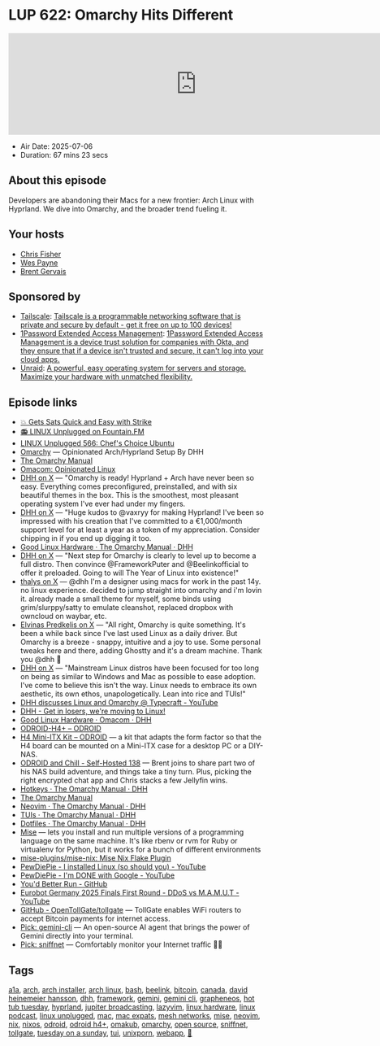 # LUP 622: Omarchy Hits Different

<iframe src="https://player.fireside.fm/v2/RUkczH-V+MO0_FXhO?theme=dark" width="740" height="200" frameborder="0" scrolling="no"></iframe>

* Air Date: 2025-07-06
* Duration: 67 mins 23 secs

## About this episode

Developers are abandoning their Macs for a new frontier: Arch Linux with Hyprland. We dive into Omarchy, and the broader trend fueling it.

## Your hosts
* [Chris Fisher](https://linuxunplugged.com/hosts/chrislas)
* [Wes Payne](https://linuxunplugged.com/hosts/wes)
* [Brent Gervais](https://linuxunplugged.com/hosts/brent)

## Sponsored by

  * [Tailscale](https://tailscale.com/linuxunplugged): [Tailscale is a programmable networking software that is private and secure by default - get it free on up to 100 devices!](https://tailscale.com/linuxunplugged)
  * [1Password Extended Access Management](https://1password.com/unplugged): [1Password Extended Access Management is a device trust solution for companies with Okta, and they ensure that if a device isn't trusted and secure, it can't log into your cloud apps.](https://1password.com/unplugged)
  * [Unraid](https://unraid.net/unplugged): [A powerful, easy operating system for servers and storage. Maximize your hardware with unmatched flexibility.](https://unraid.net/unplugged)



## Episode links

  * [💥 Gets Sats Quick and Easy with Strike](https://strike.me/ "💥 Gets Sats Quick and Easy with Strike")
  * [📻 LINUX Unplugged on Fountain.FM](https://www.fountain.fm/show/dWiuBeqpDSM86AwXRXov "📻 LINUX Unplugged  on Fountain.FM")
  * [LINUX Unplugged 566: Chef's Choice Ubuntu](https://linuxunplugged.com/566 "LINUX Unplugged 566: Chef's Choice Ubuntu")
  * [Omarchy](https://omarchy.org/ "Omarchy") — Opinionated Arch/Hyprland Setup By DHH
  * [The Omarchy Manual](https://manuals.omamix.org/2/the-omarchy-manual "The Omarchy Manual")
  * [Omacom: Opinionated Linux](https://omacom.io/ "Omacom: Opinionated Linux")
  * [DHH on X](https://x.com/dhh/status/1938369883617861849?t=E9EIlRX-vHxbQ8g23lQU3A "DHH on X") — "Omarchy is ready! Hyprland + Arch have never been so easy. Everything comes preconfigured, preinstalled, and with six beautiful themes in the box. This is the smoothest, most pleasant operating system I've ever had under my fingers.
  * [DHH on X](https://x.com/dhh/status/1938370548725387584 "DHH on X") — "Huge kudos to @vaxryy for making Hyprland! I've been so impressed with his creation that I've committed to a €1,000/month support level for at least a year as a token of my appreciation. Consider chipping in if you end up digging it too.
  * [Good Linux Hardware · The Omarchy Manual · DHH](https://manuals.omamix.org/2/the-omarchy-manual/70/good-linux-hardware "Good Linux Hardware · The Omarchy Manual · DHH")
  * [DHH on X](https://x.com/dhh/status/1940092268234645683?t=uleL4LajHXYwmrKl4jK67A "DHH on X") — "Next step for Omarchy is clearly to level up to become a full distro. Then convince @FrameworkPuter and @Beelinkofficial to offer it preloaded. Going to will The Year of Linux into existence!"
  * [thalys on X](https://x.com/thalys__/status/1940517581481521384 "thalys on X") — @dhh I'm a designer using macs for work in the past 14y. no linux experience. decided to jump straight into omarchy and i'm lovin it. already made a small theme for myself, some binds using grim/slurppy/satty to emulate cleanshot, replaced dropbox with owncloud on waybar, etc.
  * [Elvinas Predkelis on X](https://x.com/predkelis/status/1940338942232170504?t=E9EIlRX-vHxbQ8g23lQU3A "Elvinas Predkelis on  X") — "All right, Omarchy is quite something. It's been a while back since I've last used Linux as a daily driver. But Omarchy is a breeze - snappy, intuitive and a joy to use. Some personal tweaks here and there, adding Ghostty and it's a dream machine. Thank you @dhh 🙏
  * [DHH on X](https://x.com/dhh/status/1940449422267269415?t=E9EIlRX-vHxbQ8g23lQU3A "DHH on X") — "Mainstream Linux distros have been focused for too long on being as similar to Windows and Mac as possible to ease adoption. I've come to believe this isn't the way. Linux needs to embrace its own aesthetic, its own ethos, unapologetically. Lean into rice and TUIs!"
  * [DHH discusses Linux and Omarchy @ Typecraft - YouTube](https://www.youtube.com/watch?v=zikJTpJgzzo "DHH discusses Linux and Omarchy @ Typecraft - YouTube")
  * [DHH - Get in losers, we're moving to Linux!](https://world.hey.com/dhh/get-in-losers-we-re-moving-to-linux-5e1b93cd "DHH - Get in losers, we're moving to Linux!")
  * [Good Linux Hardware · Omacom · DHH](https://manuals.omamix.org/3/omacom/74/good-linux-hardware "Good Linux Hardware · Omacom · DHH")
  * [ODROID-H4+ – ODROID](https://www.hardkernel.com/shop/odroid-h4/ "ODROID-H4+ – ODROID")
  * [H4 Mini-ITX Kit – ODROID](https://www.hardkernel.com/shop/h4-mini-itx-kit/ "H4 Mini-ITX Kit – ODROID") — a kit that adapts the form factor so that the H4 board can be mounted on a Mini-ITX case for a desktop PC or a DIY-NAS.
  * [ODROID and Chill - Self-Hosted 138](https://www.jupiterbroadcasting.com/show/self-hosted/138/ "ODROID and Chill - Self-Hosted 138") — Brent joins to share part two of his NAS build adventure, and things take a tiny turn. Plus, picking the right encrypted chat app and Chris stacks a few Jellyfin wins.
  * [Hotkeys · The Omarchy Manual · DHH](https://manuals.omamix.org/2/the-omarchy-manual/53/hotkeys "Hotkeys · The Omarchy Manual · DHH")
  * [The Omarchy Manual](https://manuals.omamix.org/2/the-omarchy-manual "The Omarchy Manual")
  * [Neovim · The Omarchy Manual · DHH](https://manuals.omamix.org/2/the-omarchy-manual/56/neovim "Neovim · The Omarchy Manual · DHH")
  * [TUIs · The Omarchy Manual · DHH](https://manuals.omamix.org/2/the-omarchy-manual/59/tuis "TUIs · The Omarchy Manual · DHH")
  * [Dotfiles · The Omarchy Manual · DHH](https://manuals.omamix.org/2/the-omarchy-manual/65/dotfiles "Dotfiles · The Omarchy Manual · DHH")
  * [Mise](https://mise.jdx.dev/ "Mise") — lets you install and run multiple versions of a programming language on the same machine. It's like rbenv or rvm for Ruby or virtualenv for Python, but it works for a bunch of different environments
  * [mise-plugins/mise-nix: Mise Nix Flake Plugin](https://github.com/mise-plugins/mise-nix "mise-plugins/mise-nix: Mise Nix Flake Plugin")
  * [PewDiePie - I installed Linux (so should you) - YouTube](https://www.youtube.com/watch?v=pVI_smLgTY0 "PewDiePie - I installed Linux \(so should you\) - YouTube")
  * [PewDiePie - I'm DONE with Google - YouTube](https://www.youtube.com/watch?v=u_Lxkt50xOg "PewDiePie - I'm DONE with Google - YouTube")
  * [You'd Better Run - GitHub](https://github.com/youdbetterrun "You'd Better Run - GitHub")
  * [Eurobot Germany 2025 Finals First Round - DDoS vs M.A.M.U.T - YouTube](https://www.youtube.com/watch?v=w9DdiWOG3IU "Eurobot Germany 2025 Finals First Round - DDoS vs M.A.M.U.T - YouTube")
  * [GitHub - OpenTollGate/tollgate](https://github.com/OpenTollGate/TollGate "GitHub - OpenTollGate/tollgate") — TollGate enables WiFi routers to accept Bitcoin payments for internet access.
  * [Pick: gemini-cli](https://github.com/google-gemini/gemini-cli "Pick: gemini-cli") — An open-source AI agent that brings the power of Gemini directly into your terminal.
  * [Pick: sniffnet](https://github.com/GyulyVGC/sniffnet "Pick: sniffnet") — Comfortably monitor your Internet traffic 🕵️‍♂️



## Tags

[a1a](https://linuxunplugged.com/tags/a1a), [arch](https://linuxunplugged.com/tags/arch), [arch installer](https://linuxunplugged.com/tags/arch%20installer), [arch linux](https://linuxunplugged.com/tags/arch%20linux), [bash](https://linuxunplugged.com/tags/bash), [beelink](https://linuxunplugged.com/tags/beelink), [bitcoin](https://linuxunplugged.com/tags/bitcoin), [canada](https://linuxunplugged.com/tags/canada), [david heinemeier hansson](https://linuxunplugged.com/tags/david%20heinemeier%20hansson), [dhh](https://linuxunplugged.com/tags/dhh), [framework](https://linuxunplugged.com/tags/framework), [gemini](https://linuxunplugged.com/tags/gemini), [gemini cli](https://linuxunplugged.com/tags/gemini%20cli), [grapheneos](https://linuxunplugged.com/tags/grapheneos), [hot tub tuesday](https://linuxunplugged.com/tags/hot%20tub%20tuesday), [hyprland](https://linuxunplugged.com/tags/hyprland), [jupiter broadcasting](https://linuxunplugged.com/tags/jupiter%20broadcasting), [lazyvim](https://linuxunplugged.com/tags/lazyvim), [linux hardware](https://linuxunplugged.com/tags/linux%20hardware), [linux podcast](https://linuxunplugged.com/tags/linux%20podcast), [linux unplugged](https://linuxunplugged.com/tags/linux%20unplugged), [mac](https://linuxunplugged.com/tags/mac), [mac expats](https://linuxunplugged.com/tags/mac%20expats), [mesh networks](https://linuxunplugged.com/tags/mesh%20networks), [mise](https://linuxunplugged.com/tags/mise), [neovim](https://linuxunplugged.com/tags/neovim), [nix](https://linuxunplugged.com/tags/nix), [nixos](https://linuxunplugged.com/tags/nixos), [odroid](https://linuxunplugged.com/tags/odroid), [odroid h4+](https://linuxunplugged.com/tags/odroid%20h4+), [omakub](https://linuxunplugged.com/tags/omakub), [omarchy](https://linuxunplugged.com/tags/omarchy), [open source](https://linuxunplugged.com/tags/open%20source), [sniffnet](https://linuxunplugged.com/tags/sniffnet), [tollgate](https://linuxunplugged.com/tags/tollgate), [tuesday on a sunday](https://linuxunplugged.com/tags/tuesday%20on%20a%20sunday), [tui](https://linuxunplugged.com/tags/tui), [unixporn](https://linuxunplugged.com/tags/unixporn), [webapp](https://linuxunplugged.com/tags/webapp), [🖖](https://linuxunplugged.com/tags/%F0%9F%96%96)